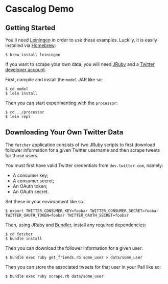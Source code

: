 # Cascalog Demo

## Getting Started

You'll need [Leiningen](https://github.com/technomancy/leiningen) in order to
use these examples. Luckily, it is easily installed via
[Homebrew](http://mxcl.github.io/homebrew/):

```console
$ brew install leiningen
```

If you want to scrape your own data, you will need [JRuby](http://jruby.org/)
and a [Twitter
developer account](https://dev.twitter.com/docs/auth/tokens-devtwittercom).

First, compile and install the `model` JAR like so:

```console
$ cd model
$ lein install
```

Then you can start experimenting with the `processor`:

```console
$ cd ../processor
$ lein repl
```

## Downloading Your Own Twitter Data

The `fetcher` application consists of two JRuby scripts to first download
follower information for a given Twitter username and then scrape tweets for
those users.

You must first have valid Twitter credentials from `dev.twitter.com`, namely:

* A consumer key;
* A consumer secret;
* An OAuth token;
* An OAuth secret.

Set these in your environment like so:

```console
$ export TWITTER_CONSUMER_KEY=foobar TWITTER_CONSUMER_SECRET=foobar TWITTER_OAUTH_TOKEN=foobar TWITTER_OAUTH_SECRET=foobar
```

Then, using JRuby and [Bundler](http://gembundler.com/), install any required
dependencies:

```console
$ cd fetcher
$ bundle install
```

Then you can download the follower information for a given user:

```console
$ bundle exec ruby get_friends.rb some_user > data/some_user
```

Then you can store the associated tweets for that user in your Pail like so:

```console
$ bundle exec ruby scrape.rb data/some_user
```
